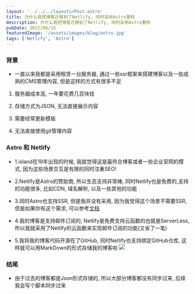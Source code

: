 ```yaml
---
layout: '../../../layouts/Post.astro'
title: 为什么我把博客迁移到了Netlify, 同时采用Astro重构
description: 为什么我把博客迁移到了Netlify, 同时采用Astro重构
pubDate: 2022/08/15
featuredImage: '/assets/images/blog/astro.jpg'
tags: ['Netlify', 'Astro']
---
```


### 背景

- 一直以来我都是采用租赁一台服务器, 通过一些ssr框架来搭建博客以及一些成熟的CMS管理内容, 但是这样的方式有很多不足

1. 服务器成本高, 一年要花费几百块钱

2. 存储方式为JSON, 无法直接展示内容

3. 需要经常更新模板

4. 无法直接使用git管理内容

### Astro 和 Netlify

- 1.island在19年出现的时候, 我就觉得这是最符合博客或者一些企业官网的模式, 因为这些场景交互是有限的同时注重SEO!
- 2.Netlify是Astro的赞助商, 所以生态支持非常棒, 同时Netlify也是免费的,支持的功能很多, 比如CDN, 域名解析, 以及一些其他的功能
- 3.同时Astro也支持SSR, 但是我并没有采用, 因为我觉得这个场景不需要SSR, 但是如果你有这个需求, 可以参考[文档](https://docs.astro.build/en/guides/server-side-rendering/)

- 4.我的博客是支持邮件订阅的, Netlify是免费支持云函数的也就是ServerLess, 所以我就采用了Netlify的云函数来实现邮件订阅的功能(又省了一笔)
- 5.我将我的博客代码开源在了GitHub, 同时Netlify也支持绑定GitHub仓库, 这样就可以用MarkDown的形式存储我的博客啦
  <img src='/assets/images/blog/netlify-ggbeng.jpg' />

### 结尾

- 由于过去的博客都是Json形式存储的, 所以大部分博客都没有同步过来, 后续我会写个脚本同步过来
